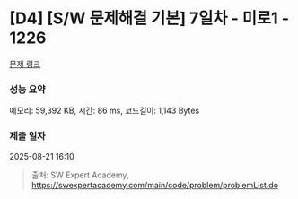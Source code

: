 # [D4] [S/W 문제해결 기본] 7일차 - 미로1 - 1226 

[문제 링크](https://swexpertacademy.com/main/code/problem/problemDetail.do?contestProbId=AV14vXUqAGMCFAYD) 

### 성능 요약

메모리: 59,392 KB, 시간: 86 ms, 코드길이: 1,143 Bytes

### 제출 일자

2025-08-21 16:10



> 출처: SW Expert Academy, https://swexpertacademy.com/main/code/problem/problemList.do